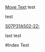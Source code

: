 [Move Text](#index-text)
test

 test

 [S07P31A502-22:](https://ssafy.atlassian.net/browse/S07P31A502-22)

last test


#Index Text
